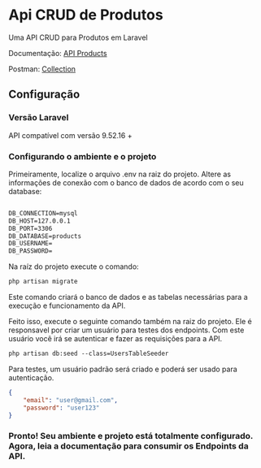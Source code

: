 # Api CRUD de Produtos

Uma API CRUD para Produtos em Laravel

Documentação: [API Products](https://documenter.getpostman.com/view/17224712/2sAXjF7uNG)

Postman: [Collection](https://www.postman.com/myapisdev/workspace/api-s-dev/collection/17224712-85874a7c-e078-432c-b8d8-27a59635ac77?action=share&source=copy-link&creator=17224712)
## Configuração


### Versão Laravel

API compatível com versão 9.52.16 +

### Configurando o ambiente e o projeto 

Primeiramente, localize o arquivo .env na raiz do projeto. Altere as informações de conexão com o banco de dados de acordo com o seu database:

```xml

DB_CONNECTION=mysql
DB_HOST=127.0.0.1
DB_PORT=3306
DB_DATABASE=products
DB_USERNAME=
DB_PASSWORD=

```

Na raíz do projeto execute o comando:

```xml
php artisan migrate
```
Este comando criará o banco de dados e as tabelas necessárias para a execução e funcionamento da API.

Feito isso, execute o seguinte comando também na raiz do projeto. Ele é responsavel por criar um usuário para testes dos endpoints. Com este usuário você irá se autenticar e fazer as requisições para a API.

```xml
php artisan db:seed --class=UsersTableSeeder
```
Para testes, um usuário padrão será criado e poderá ser usado para autenticação. 

```json
{
    "email": "user@gmail.com",
    "password": "user123"
}
```

### Pronto! Seu ambiente e projeto está totalmente configurado. Agora, leia a documentação para consumir os Endpoints da API.
